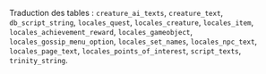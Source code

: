 Traduction des tables : `creature_ai_texts`, `creature_text`, `db_script_string`, `locales_quest`, `locales_creature`, `locales_item`, `locales_achievement_reward`, `locales_gameobject`, `locales_gossip_menu_option`, `locales_set_names`, `locales_npc_text`, `locales_page_text`, `locales_points_of_interest`, `script_texts`, `trinity_string`.